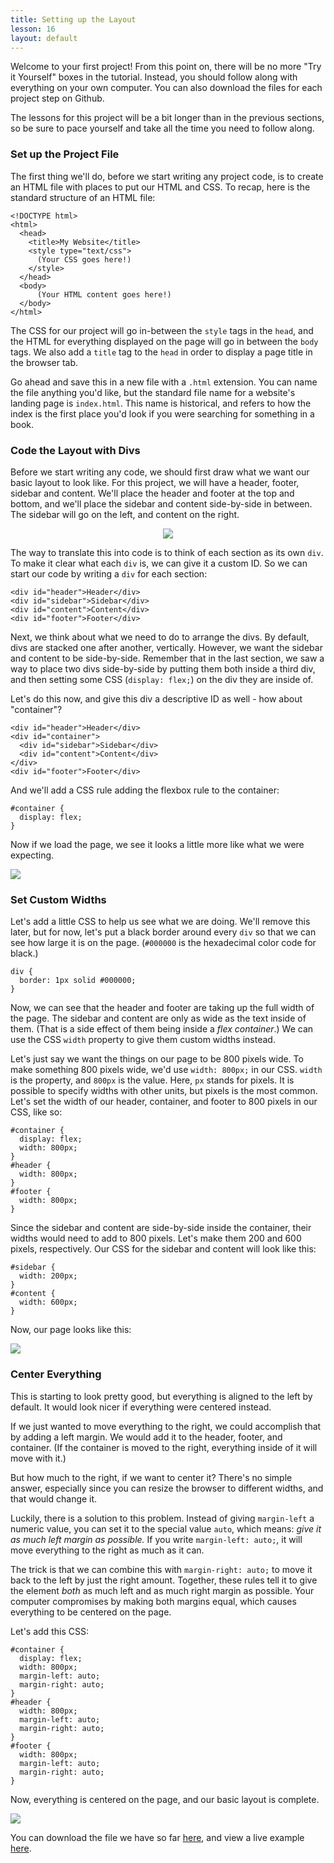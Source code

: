 ```yaml
---
title: Setting up the Layout
lesson: 16
layout: default
---
```


Welcome to your first project! From this point on, there will be no more "Try it Yourself" boxes in the tutorial. Instead, you should follow along with everything on your own computer. You can also download the files for each project step on Github. 

The lessons for this project will be a bit longer than in the previous sections, so be sure to pace yourself and take all the time you need to follow along. 

### Set up the Project File

The first thing we'll do, before we start writing any project code, is to create an HTML file with places to put our HTML and CSS. To recap, here is the standard structure of an HTML file:

```
<!DOCTYPE html>
<html>
  <head>
    <title>My Website</title>
    <style type="text/css">
      (Your CSS goes here!)
    </style>
  </head>
  <body>
      (Your HTML content goes here!)
  </body>
</html>
```

The CSS for our project will go in-between the `style` tags in the `head`, and the HTML for everything displayed on the page will go in between the `body` tags. We also add a `title` tag to the `head` in order to display a page title in the browser tab. 

Go ahead and save this in a new file with a `.html` extension. You can name the file anything you'd like, but the standard file name for a website's landing page is `index.html`. This name is historical, and refers to how the index is the first place you'd look if you were searching for something in a book. 

### Code the Layout with Divs

Before we start writing any code, we should first draw what we want our basic layout to look like. For this project, we will have a header, footer, sidebar and content. We'll place the header and footer at the top and bottom, and we'll place the sidebar and content side-by-side in between. The sidebar will go on the left, and content on the right. 

<div style="text-align: center">
  <img src="/assets/ch16_1.png" />
</div>

The way to translate this into code is to think of each section as its own `div`. To make it clear what each `div` is, we can give it a custom ID. So we can start our code by writing a `div` for each section: 

```
<div id="header">Header</div>
<div id="sidebar">Sidebar</div>
<div id="content">Content</div>
<div id="footer">Footer</div>
```

Next, we think about what we need to do to arrange the divs. By default, divs are stacked one after another, vertically. However, we want the sidebar and content to be side-by-side. Remember that in the last section, we saw a way to place two divs side-by-side by putting them both inside a third div, and then setting some CSS (`display: flex;`) on the div they are inside of. 

Let's do this now, and give this div a descriptive ID as well - how about "container"?

```
<div id="header">Header</div>
<div id="container">
  <div id="sidebar">Sidebar</div>
  <div id="content">Content</div>
</div>
<div id="footer">Footer</div>
```

And we'll add a CSS rule adding the flexbox rule to the container: 

```
#container {
  display: flex; 
}
```

Now if we load the page, we see it looks a little more like what we were expecting. 

<div class="screenshot">
    <img src="/assets/ch16_2.png" />
</div>

### Set Custom Widths

Let's add a little CSS to help us see what we are doing. We'll remove this later, but for now, let's put a black border around every `div` so that we can see how large it is on the page. (`#000000` is the hexadecimal color code for black.)

```
div {
  border: 1px solid #000000; 
}
```

Now, we can see that the header and footer are taking up the full width of the page. The sidebar and content are only as wide as the text inside of them. (That is a side effect of them being inside a <i>flex container</i>.) We can use the CSS `width` property to give them custom widths instead. 

Let's just say we want the things on our page to be 800 pixels wide. To make something 800 pixels wide, we'd use `width: 800px;` in our CSS. `width` is the property, and `800px` is the value. Here, `px` stands for pixels. It is possible to specify widths with other units, but pixels is the most common. Let's set the width of our header, container, and footer to 800 pixels in our CSS, like so:

```
#container {
  display: flex; 
  width: 800px;
}
#header {
  width: 800px;
}
#footer {
  width: 800px; 
}
```

Since the sidebar and content are side-by-side inside the container, their widths would need to add to 800 pixels. Let's make them 200 and 600 pixels, respectively. Our CSS for the sidebar and content will look like this: 

```
#sidebar {
  width: 200px;
}
#content {
  width: 600px;
}
```

Now, our page looks like this: 

<div class="screenshot">
    <img src="/assets/ch16_3.png" />
</div>

### Center Everything

This is starting to look pretty good, but everything is aligned to the left by default. It would look nicer if everything were centered instead. 

If we just wanted to move everything to the right, we could accomplish that by adding a left margin. We would add it to the header, footer, and container. (If the container is moved to the right, everything inside of it will move with it.)

But how much to the right, if we want to center it? There's no simple answer, especially since you can resize the browser to different widths, and that would change it. 

Luckily, there is a solution to this problem. Instead of giving `margin-left` a numeric value, you can set it to the special value `auto`, which means: *give it as much left margin as possible.* If you write `margin-left: auto;`, it will move everything to the right as much as it can. 

The trick is that we can combine this with `margin-right: auto;` to move it back to the left by just the right amount. Together, these rules tell it to give the element *both* as much left and as much right margin as possible. Your computer compromises by making both margins equal, which causes everything to be centered on the page. 

Let's add this CSS: 

```
#container {
  display: flex; 
  width: 800px;
  margin-left: auto;
  margin-right: auto; 
}
#header {
  width: 800px;
  margin-left: auto;
  margin-right: auto; 
}
#footer {
  width: 800px; 
  margin-left: auto;
  margin-right: auto; 
}
```

Now, everything is centered on the page, and our basic layout is complete. 

<div class="screenshot">
    <img src="/assets/ch16_4.png" />
</div>

You can download the file we have so far [here](), and view a live example [here](/project/index-1.html).
